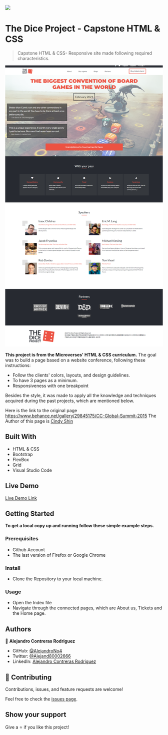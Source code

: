 ![](https://img.shields.io/badge/Microverse-blueviolet)

# The Dice Project - Capstone HTML & CSS

> Capstone HTML & CSS- Responsive site made following required characteristics.

![screenshot](./app_screenshot.png)

**This project is from the Microverses' HTML & CSS curriculum.**
The goal was to build a page based on a website conference, following these instructions:

- Follow the clients' colors, layouts, and design guidelines.
- To have 3 pages as a minimum.
- Responsiveness with one breakpoint

Besides the style, it was made to apply all the knowledge and techniques acquired during the past projects, which are mentioned below.

Here is the link to the original page https://www.behance.net/gallery/29845175/CC-Global-Summit-2015
The Author of this page is [Cindy Shin](https://www.behance.net/adagio07)

## Built With

- HTML & CSS
- Bootstrap
- FlexBox
- Grid
- Visual Studio Code

## Live Demo

[Live Demo Link](https://alejandrono4.github.io/HTML-CSS-Capstone/)

## Getting Started

**To get a local copy up and running follow these simple example steps.**

### Prerequisites

- Github Account
- The last version of Firefox or Google Chrome

### Install

- Clone the Repository to your local machine.

### Usage

- Open the Index file
- Navigate through the connected pages, which are About us, Tickets and the Home page.

## Authors

👤 **Alejandro Contreras Rodriguez**

- GitHub: [@AlejandroNo4](https://github.com/AlejandroNo4)
- Twitter: [@Alejand80002666](https://twitter.com/Alejand80002666)
- LinkedIn: [Alejandro Contreras Rodriguez](https://www.linkedin.com/in/alejandro-contreras-rodriguez-b524821b5/)

## 🤝 Contributing

Contributions, issues, and feature requests are welcome!

Feel free to check the [issues page](https://github.com/AlejandroNo4/HTML-CSS-Capstone/issues).

## Show your support

Give a ⭐️ if you like this project!
